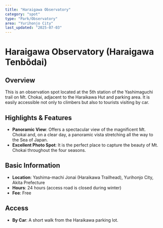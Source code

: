 ```yaml
---
title: "Haraigawa Observatory"
category: "spot"
type: "Park/Observatory"
area: "Yurihonjo City"
last_updated: "2025-07-03"
---
```


# Haraigawa Observatory (Haraigawa Tenbōdai)

## Overview
This is an observation spot located at the 5th station of the Yashimaguchi trail on Mt. Chokai, adjacent to the Haraikawa Hut and parking area. It is easily accessible not only to climbers but also to tourists visiting by car.

## Highlights & Features
- **Panoramic View**: Offers a spectacular view of the magnificent Mt. Chokai and, on a clear day, a panoramic vista stretching all the way to the Sea of Japan.
- **Excellent Photo Spot**: It is the perfect place to capture the beauty of Mt. Chokai throughout the four seasons.

## Basic Information
- **Location**: Yashima-machi Jonai (Haraikawa Trailhead), Yurihonjo City, Akita Prefecture
- **Hours**: 24 hours (access road is closed during winter)
- **Fee**: Free

## Access
- **By Car**: A short walk from the Haraikawa parking lot.